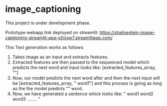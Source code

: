 # image_captioning

This project is under development phase.

Prototype webapp link deployed on streamlit: https://shailvestein-image-captioning-streamlit-app-o0osw7.streamlitapp.com/

This Text generation works as follows:
1. Takes image as an input and extracts features.
2. Extracted features are then passed to the sequenced model which predicts the next word and input looks like: [extracted_features_array, "<start>"]
3. Now, our model predicts the next word after <start> and then the next input will be [extracted_features_array, "<start> word1"] and this process is going as long as the the model predicts "<end>" word.
4. Now, we have generated a sentence whick looks like: "<start> word1 word2 word3 ........ <end>"
